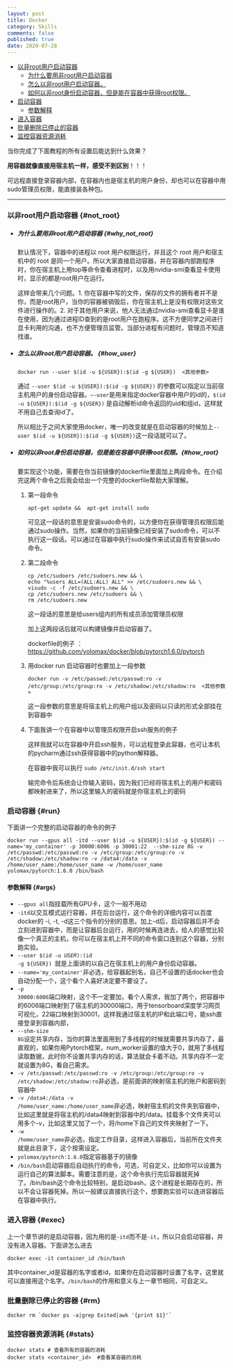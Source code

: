 ```yaml
---
layout: post
title: Docker
category: Skills
comments: false
published: true
date: 2020-07-28
---
```


- [以非root用户启动容器](#not_root)
    + [为什么要用非root用户启动容器](#why_not_root)
    + [怎么以非root用户启动容器。](#how_user)
    + [如何以非root身份启动容器，但是能在容器中获得root权限。](#how_root)
- [启动容器](#run)
    + [参数解释](#args)
- [进入容器](#exec)
- [批量删除已停止的容器](#rm)
- [监控容器资源消耗](#stats)

当你完成了下面教程的所有设置后能达到什么效果？

**用容器就像直接用宿主机一样，感受不到区别**！！！

可远程直接登录容器内部，在容器内也是宿主机的用户身份，却也可以在容器中用sudo管理员权限，能直接装各种包。

---

### 以非root用户启动容器 {#not_root}

* ##### 为什么要用非root用户启动容器 {#why_not_root}

   默认情况下，容器中的进程以 root 用户权限运行，并且这个 root 用户和宿主机中的 root 是同一个用户。所以大家直接启动容器，并在容器内部跑程序时，你在宿主机上用top等命令查看进程时，以及用nvidia-smi查看显卡使用时，显示的都是root用户在运行。

   这样会带来几个问题。1. 你在容器中写的文件，保存的文件的拥有者并不是你，而是root用户，当你的容器被销毁后，你在宿主机上是没有权限对这些文件进行操作的。2. 对于其他用户来说，他人无法通过nvidia-smi查看显卡是谁在使用，因为通过进程ID查到的是root用户在跑程序。这不方便同学之间进行显卡利用的沟通，也不方便管理员监管。当部分进程有问题时，管理员不知道找谁。

* ##### 怎么以非root用户启动容器。 {#how_user}

   ``` shell
   docker run --user $(id -u ${USER}):$(id -g ${USER})  <其他参数>
   ``` 

   通过 `--user $(id -u ${USER}):$(id -g ${USER})` 的参数可以指定以当前宿主机用户的身份启动容器。`–-user`是用来指定docker容器中用户的id的，`$(id -u ${USER}):$(id -g ${USER})` 是自动解析id命令返回的uid和组id，这样就不用自己去查询id了。

   所以相比于之间大家使用docker，唯一的改变就是在启动容器的时候加上`--user $(id -u ${USER}):$(id -g ${USER})`这一段话就可以了。

* ##### 如何以非root身份启动容器，但是能在容器中获得root权限。{#how_root}

   要实现这个功能，需要在你当前镜像的dockerfile里面加上两段命令。在介绍完这两个命令之后我会给出一个完整的dockerfile帮助大家理解。

   1. 第一段命令

      ``` shell
      apt-get update &&  apt-get install sudo
      ```

      可见这一段话的意思是安装sudo命令的，以方便你在获得管理员权限后能通过sudo操作。当然，如果你的当前镜像已经安装了sudo命令，可以不执行这一段话。可以通过在容器中执行sudo操作来试试自否有安装sudo命令。

   2. 第二段命令

      ``` shell
      cp /etc/sudoers /etc/sudoers.new && \
      echo "%users ALL=(ALL:ALL) ALL" >> /etc/sudoers.new && \
      visudo -c -f /etc/sudoers.new && \
      cp /etc/sudoers.new /etc/sudoers && \
      rm /etc/sudoers.new
      ```

      这一段话的意思是给users组内的所有成员添加管理员权限

      加上这两段话后就可以构建镜像并启动容器了。

      dockerfile的例子 ： https://github.com/yolomax/docker/blob/pytorch1.6.0/pytorch


   3. 用docker run 启动容器时也要加上一段参数 


      ``` shell
      docker run -v /etc/passwd:/etc/passwd:ro -v /etc/group:/etc/group:ro -v /etc/shadow:/etc/shadow:ro  <其他参数>
      ```

      这一段参数的意思是将宿主机上的用户组以及密码以只读的形式全部挂在到容器中

   4. 下面我讲一个在容器中以管理员权限开启ssh服务的例子

      这样我就可以在容器中开启ssh服务，可以远程登录此容器，也可让本机的pycharm通过ssh获得容器中的python解释器。

      在容器中我可以执行 <code>sudo /etc/init.d/ssh start</code>

      输完命令后系统会让你输入密码，因为我们已经将宿主机上的用户和密码都映射进来了，所以这里输入的密码就是你宿主机上的密码

### 启动容器 {#run}

下面讲一个完整的启动容器的命令的例子

``` shell
docker run --gpus all -itd --user $(id -u ${USER}):$(id -g ${USER}) --name='my_container' -p 30000:6006 -p 30001:22  --shm-size 8G -v /etc/passwd:/etc/passwd:ro -v /etc/group:/etc/group:ro -v /etc/shadow:/etc/shadow:ro -v /data4:/data -v /home/user_name:/home/user_name -w /home/user_name yolomax/pytorch:1.6.0 /bin/bash
```

#### 参数解释 {#args}

* <code>--gpus all</code>指挂载所有GPU卡，这个一般不用动
* <code>-itd</code>以交互模式运行容器，并在后台运行，这个命令的详细内容可以百度docker的 -i, -t, -d这三个指令的分别的意思。加上-d后，启动容器后并不会立刻进到容器中，而是让容器后台运行，用的时候再连进去，给人的感觉比较像一个真正的主机，你可以在宿主机上开不同的命令窗口连到这个容器，分别跑实验。
* <code>--user $(id -u ${USER}):$(id -g ${USER}) </code>就是上面讲的以自己在宿主机上的用户身份启动容器。
* <code>--name='my_container'</code>非必选，给容器起别名，自己不设置的话docker也会自动分配一个，这个看个人喜好决定要不要设了。
* <code>-p 30000:6006</code>端口映射，这个不一定要加，看个人需求，我加了两个，把容器中的6006端口映射到了宿主机的30000端口，用于tensorboard深度学习网页可视化，22端口映射到30001，这样我通过宿主机的IP和此端口号，能ssh直接登录到容器内部，
* <code>--shm-size 8G</code>设定共享内存，当你的算法里面用到了多线程的时候就需要共享内存了，最直观的，如果你用Pytorch框架，num_worker设置的值大于0，就用了多线程读取数据，此时你不设置共享内存的话，算法就会卡着不动。共享内存不一定就设置为8G，看自己需求。
* <code>-v /etc/passwd:/etc/passwd:ro -v /etc/group:/etc/group:ro -v /etc/shadow:/etc/shadow:ro</code>非必选，是前面讲的映射宿主机的账户和密码到容器中
* <code>-v /data4:/data -v /home/user_name:/home/user_name</code>非必选，映射宿主机的文件夹到容器中，比如这里就是将宿主机的/data4映射到容器中的/data。挂载多个文件夹可以用多个-v，比如这里又加了一个，将/home下自己的文件夹映射了一下。
* <code>-w /home/user_name</code>非必选，指定工作目录，这样进入容器后，当前所在文件夹就是此目录下，这个按需设定。
* <code>yolomax/pytorch:1.6.0</code>指定容器基于的镜像
* <code>/bin/bash</code>启动容器后自动执行的命令，可选，可自定义，比如你可以设置为运行自己的算法脚本。需要注意的是，这个命令执行完后容器就死掉了。/bin/bash这个命令比较特别，是启动bash，这个进程是长期存在的，所以不会让容器死掉。所以一般建议直接执行这个，想要跑实验可以连进容器后在容器中执行。

### 进入容器 {#exec}
上一个章节讲的是启动容器，因为用的是<code>-itd</code>而不是<code>-it</code>，所以只会启动容器，并没有进入容器。下面讲怎么进去
``` shell
docker exec -it container_id /bin/bash
```
其中container_id是容器的名字或者id，如果你在启动容器时设置了名字，这里就可以直接用这个名字。<code>/bin/bash</code>的作用和意义与上一章节相同，可自定义。

### 批量删除已停止的容器 {#rm}
``` shell
docker rm `docker ps -a|grep Exited|awk '{print $1}'`
```

### 监控容器资源消耗 {#stats}
``` shell
docker stats # 查看所有的容器的消耗
docker stats <container_id>  #查看某容器的消耗
```


